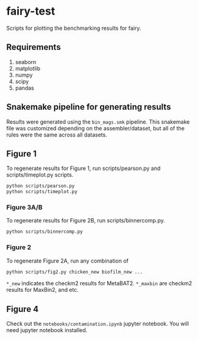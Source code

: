 # fairy-test

Scripts for plotting the benchmarking results for fairy. 

## Requirements

1. seaborn
2. matplotlib
3. numpy
4. scipy
5. pandas

## Snakemake pipeline for generating results

Results were generated using the `bin_mags.smk` pipeline. This snakemake file was customized depending on the assembler/dataset, but all of the rules were the same across all datasets. 

## Figure 1

To regenerate results for Figure 1, run scripts/pearson.py and scripts/timeplot.py scripts.

```sh
python scripts/pearson.py
python scripts/timeplot.py
```

### Figure 3A/B

To regenerate results for Figure 2B, run scripts/binnercomp.py.

```sh
python scripts/binnercomp.py
```

### Figure 2

To regenerate Figure 2A, run any combination of 
```sh
python scripts/fig2.py chicken_new biofilm_new ...
```

`*_new` indicates the checkm2 results for MetaBAT2. `*_maxbin` are checkm2 results for MaxBin2, and etc. 

## Figure 4

Check out the `notebooks/contamination.ipynb` jupyter notebook. You will need jupyter notebook installed. 

